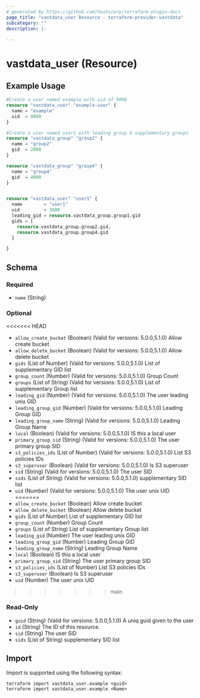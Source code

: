 ```yaml
---
# generated by https://github.com/hashicorp/terraform-plugin-docs
page_title: "vastdata_user Resource - terraform-provider-vastdata"
subcategory: ""
description: |-
  
---
```


# vastdata_user (Resource)



## Example Usage

```terraform
#Create a user named example with uid of 9000
resource "vastdata_user" "example-user" {
  name = "example"
  uid  = 9000
}

#Create a user named user1 with leading group & supplementary groups
resource "vastdata_group" "group2" {
  name = "group2"
  gid  = 2000
}

resource "vastdata_group" "group4" {
  name = "group4"
  gid  = 4000
}


resource "vastdata_user" "user1" {
  name        = "user1"
  uid         = 3000
  leading_gid = resource.vastdata_group.group1.gid
  gids = [
    resource.vastdata_group.group2.gid,
    resource.vastdata_group.group4.gid
  ]

}
```

<!-- schema generated by tfplugindocs -->
## Schema

### Required

- `name` (String)

### Optional

<<<<<<< HEAD
- `allow_create_bucket` (Boolean) (Valid for versions: 5.0.0,5.1.0) Allow create bucket
- `allow_delete_bucket` (Boolean) (Valid for versions: 5.0.0,5.1.0) Allow delete bucket
- `gids` (List of Number) (Valid for versions: 5.0.0,5.1.0) List of supplementary GID list
- `group_count` (Number) (Valid for versions: 5.0.0,5.1.0) Group Count
- `groups` (List of String) (Valid for versions: 5.0.0,5.1.0) List of supplementary Group list
- `leading_gid` (Number) (Valid for versions: 5.0.0,5.1.0) The user leading unix GID
- `leading_group_gid` (Number) (Valid for versions: 5.0.0,5.1.0) Leading Group GID
- `leading_group_name` (String) (Valid for versions: 5.0.0,5.1.0) Leading Group Name
- `local` (Boolean) (Valid for versions: 5.0.0,5.1.0) IS this a local user
- `primary_group_sid` (String) (Valid for versions: 5.0.0,5.1.0) The user primary group SID
- `s3_policies_ids` (List of Number) (Valid for versions: 5.0.0,5.1.0) List S3 policies IDs
- `s3_superuser` (Boolean) (Valid for versions: 5.0.0,5.1.0) Is S3 superuser
- `sid` (String) (Valid for versions: 5.0.0,5.1.0) The user SID
- `sids` (List of String) (Valid for versions: 5.0.0,5.1.0) supplementary SID list
- `uid` (Number) (Valid for versions: 5.0.0,5.1.0) The user unix UID
=======
- `allow_create_bucket` (Boolean) Allow create bucket
- `allow_delete_bucket` (Boolean) Allow delete bucket
- `gids` (List of Number) List of supplementary GID list
- `group_count` (Number) Group Count
- `groups` (List of String) List of supplementary Group list
- `leading_gid` (Number) The user leading unix GID
- `leading_group_gid` (Number) Leading Group GID
- `leading_group_name` (String) Leading Group Name
- `local` (Boolean) IS this a local user
- `primary_group_sid` (String) The user primary group SID
- `s3_policies_ids` (List of Number) List S3 policies IDs
- `s3_superuser` (Boolean) Is S3 superuser
- `uid` (Number) The user unix UID
>>>>>>> main

### Read-Only

- `guid` (String) (Valid for versions: 5.0.0,5.1.0) A uniq guid given to the user
- `id` (String) The ID of this resource.
- `sid` (String) The user SID
- `sids` (List of String) supplementary SID list

## Import

Import is supported using the following syntax:

```shell
terraform import vastdata_user.example <guid>
terraform import vastdata_user.example <Name>
```
